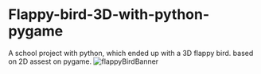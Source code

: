 # Flappy-bird-3D-with-python-pygame
A school project with python, which ended up with a 3D flappy bird. based on 2D assest on pygame.
![flappyBirdBanner](https://user-images.githubusercontent.com/99576711/187185418-632e0af5-501c-4ef6-bcb7-df4746784ad7.png)
